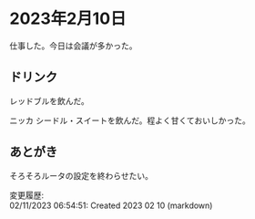 # 2023年2月10日

仕事した。今日は会議が多かった。

## ドリンク

レッドブルを飲んだ。

ニッカ シードル・スイートを飲んだ。程よく甘くておいしかった。

## あとがき

そろそろルータの設定を終わらせたい。

変更履歴:  
02/11/2023 06:54:51: Created 2023 02 10 (markdown)  
